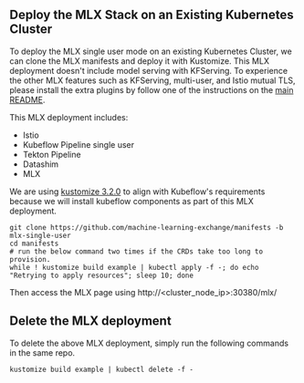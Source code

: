 ## Deploy the MLX Stack on an Existing Kubernetes Cluster

To deploy the MLX single user mode on an existing Kubernetes Cluster, we can clone the MLX manifests and deploy it with Kustomize. This MLX deployment doesn't include model serving with KFServing. To experience the other MLX features such as KFServing, multi-user, and Istio mutual TLS, please install the extra plugins by follow one of the instructions on the [main README](/README.md/#2-deployment).

This MLX deployment includes:
- Istio
- Kubeflow Pipeline single user
- Tekton Pipeline
- Datashim
- MLX

We are using [kustomize 3.2.0](https://github.com/kubernetes-sigs/kustomize/releases/tag/v3.2.0) to align with Kubeflow's requirements because we will install kubeflow components as part of this MLX deployment.

```shell
git clone https://github.com/machine-learning-exchange/manifests -b mlx-single-user
cd manifests
# run the below command two times if the CRDs take too long to provision.
while ! kustomize build example | kubectl apply -f -; do echo "Retrying to apply resources"; sleep 10; done
```
Then access the MLX page using http://<cluster_node_ip>:30380/mlx/


## Delete the MLX deployment

To delete the above MLX deployment, simply run the following commands in the same repo.

```
kustomize build example | kubectl delete -f -
```
